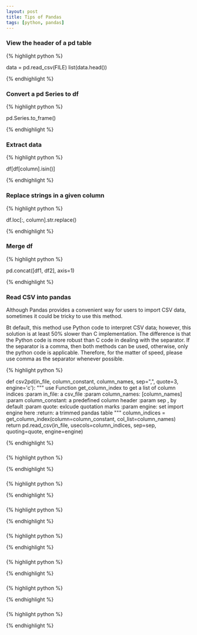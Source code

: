 ```yaml
---
layout: post
title: Tips of Pandas
tags: [python, pandas]
---
```


### View the header of a pd table

{% highlight python %}

data = pd.read_csv(FILE)
list(data.head())

{% endhighlight %}


### Convert a pd Series to df

{% highlight python %}

pd.Series.to_frame()

{% endhighlight %}

### Extract data

{% highlight python %}

df[df[column].isin()]

{% endhighlight %}

### Replace strings in a given column

{% highlight python %}

df.loc[:, column].str.replace()

{% endhighlight %}


### Merge df

{% highlight python %}

pd.concat([df1, df2], axis=1)

{% endhighlight %}


### Read CSV into pandas

Although Pandas provides a convenient way for users to import CSV data, sometimes it could be tricky to use this method.

Bt default, this method use Python code to interpret CSV data; however, this solution is at least 50% slower than C implementation. The difference is that the Python code is more robust than C code in dealing with the separator. If the separator is a comma, then both methods can be used, otherwise, only the python code is applicable. Therefore, for the matter of speed, please use comma as the separator whenever possible.

{% highlight python %}

def csv2pd(in_file, column_constant, column_names, sep=",", quote=3, engine='c'):
    """
    use Function get_column_index to get a list of column indices
    :param in_file: a csv_file
    :param column_names: [column_names]
    :param column_constant: a predefined column header
    :param sep , by default
    :param quote: exlcude quotation marks
    :param engine: set import engine here
    :return: a trimmed pandas table
    """
    column_indices = get_column_index(column=column_constant, col_list=column_names)
    return pd.read_csv(in_file, usecols=column_indices, sep=sep, quoting=quote, engine=engine)

{% endhighlight %}

###

{% highlight python %}


{% endhighlight %}

###

{% highlight python %}


{% endhighlight %}

###

{% highlight python %}


{% endhighlight %}

###

{% highlight python %}


{% endhighlight %}

###

{% highlight python %}


{% endhighlight %}

###

{% highlight python %}


{% endhighlight %}

###

{% highlight python %}


{% endhighlight %}
